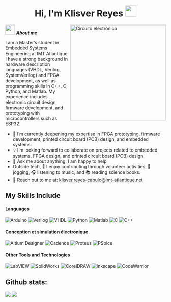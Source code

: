 <h1 align="center"><b>Hi, I'm Klisver Reyes </b><img src="https://media.giphy.com/media/hvRJCLFzcasrR4ia7z/giphy.gif" width="35"></h1>
<!--  -->
<img align="right" width="300px" alt="Circuito electrónico" src="https://static.wixstatic.com/media/dc2686_b426268721c5413788409194e37751e0~mv2.gif" />



<img src="https://cdn.pixabay.com/animation/2022/10/12/22/41/22-41-33-918_512.gif" width="30px">&nbsp;***About me***


I am a Master’s student in Embedded Systems Engineering at IMT Atlantique. I have a strong background in hardware description languages (VHDL, Verilog, SystemVerilog) and FPGA development, as well as programming skills in C++, C, Python, and Matlab. My experience includes electronic circuit design, firmware development, and prototyping with microcontrollers such as ESP32.

- 🧠 I’m currently deepening my expertise in FPGA prototyping, firmware development, printed circuit board (PCB) design, and embedded systems.
- 💡 I’m looking forward to collaborate on projects related to embedded systems, FPGA design, and printed circuit board (PCB) design.
- 🤗 Ask me about anything, I am happy to help<br>
- Outside tech, 🙌 I enjoy contributing through volunteer activities, 🏃 jogging, 🎧 listening to music, and 📚 reading science books.
- 📩 Reach out to me at: <a href="klisver.reyes-cabulo@imt-atlantique.net">klisver.reyes-cabulo@imt-atlantique.net</a>

## My Skills Include

<h4> Languages </h4>
<span> 
  <img src="https://img.shields.io/badge/Arduino-00979D?style=for-the-badge&logo=arduino&logoColor=white" alt="Arduino">
  <img src="https://img.shields.io/badge/Verilog-E44D26?style=for-the-badge&logoColor=white" alt="Verilog">
  <img src="https://img.shields.io/badge/VHDL-660066?style=for-the-badge&logoColor=white" alt="VHDL">
  <img src="https://img.shields.io/badge/Python-3670A0?style=for-the-badge&logo=python&logoColor=ffdd54" alt="Python">
  <img src="https://img.shields.io/badge/MATLAB-0076A8?style=for-the-badge&logo=Mathworks&logoColor=white" alt="Matlab">
  <img src="https://img.shields.io/badge/C-00599C?style=for-the-badge&logo=c&logoColor=white" alt="C">
  <img src="https://img.shields.io/badge/C++-00599C?style=for-the-badge&logo=c%2B%2B&logoColor=white" alt="C++">
</span>

<h4> Conception et simulation électronique  </h4>
<span>
  <img src="https://img.shields.io/badge/Altium_Designer-FF0000?style=for-the-badge&logo=altium&logoColor=white" alt="Altium Designer">
  <img src="https://img.shields.io/badge/Cadence-0078D7?style=for-the-badge&logo=cadence&logoColor=white" alt="Cadence">
  <img src="https://img.shields.io/badge/Proteus-008080?style=for-the-badge&logo=proteus&logoColor=white" alt="Proteus">
  <img src="https://img.shields.io/badge/PSpice-FFA500?style=for-the-badge&logo=pspice&logoColor=white" alt="PSpice">
</span>

<h4> Other Tools and Technologies </h4>
<span>
  <img src="https://img.shields.io/badge/LabVIEW-FFBF00?style=for-the-badge&logo=labview&logoColor=white" alt="LabVIEW" />
  <img src="https://img.shields.io/badge/SolidWorks-0072C6?style=for-the-badge&logo=solidworks&logoColor=white" alt="SolidWorks" />
  <img src="https://img.shields.io/badge/CorelDRAW-FF6600?style=for-the-badge" alt="CorelDRAW" />
  <img src="https://img.shields.io/badge/Inkscape-000000?style=for-the-badge&logo=inkscape&logoColor=white" alt="Inkscape" />
  <img src="https://img.shields.io/badge/CodeWarrior-008000?style=for-the-badge" alt="CodeWarrior" />
</span>


<h2>Github stats:</h2> 

[![](https://github-readme-stats.vercel.app/api?username=Klisver-Reyes&show_icons=true&theme=radical&hide_border=true&locale=en)](https://github.com/Klisver-Reyes)
[![](https://github-readme-streak-stats.herokuapp.com/?user=Klisver-Reyes&theme=radical)](https://github.com/Klisver-Reyes)

</div>
